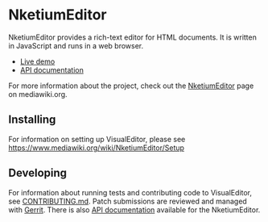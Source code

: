 # NketiumEditor

NketiumEditor provides a rich-text editor for HTML documents. It is written in
JavaScript and runs in a web browser.

* [Live demo][]
* [API documentation][]

For more information about the project, check out the [NketiumEditor][]
page on mediawiki.org.


## Installing

For information on setting up VisualEditor, please see
https://www.mediawiki.org/wiki/NketiumEditor/Setup

## Developing

For information about running tests and contributing code to VisualEditor,
see [CONTRIBUTING.md][].  Patch submissions are reviewed and managed with
[Gerrit][].  There is also [API documentation][] available for the
NketiumEditor.

[Live demo]:         https://doc.wikimedia.org/VisualEditor/master/js/lib/ve/demos/ve/desktop-wikimediaui.html
[NketiumEditor]:      https://www.mediawiki.org/wiki/VisualEditor
[CONTRIBUTING.md]:   CONTRIBUTING.md
[API documentation]: https://doc.wikimedia.org/VisualEditor/master/
[Gerrit]:            https://www.mediawiki.org/wiki/Developer_account
